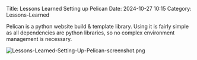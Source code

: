 Title: Lessons Learned Setting up Pelican
Date: 2024-10-27 10:15
Category: Lessons-Learned

Pelican is a python website build & template library. Using it is fairly simple as all dependencies
are python libraries, so no complex environment management is necessary.

![Lessons-Learned-Setting-Up-Pelican-screenshot.png]({filename}/images/Lessons-Learned-Setting-Up-Pelican-screenshot.png)


